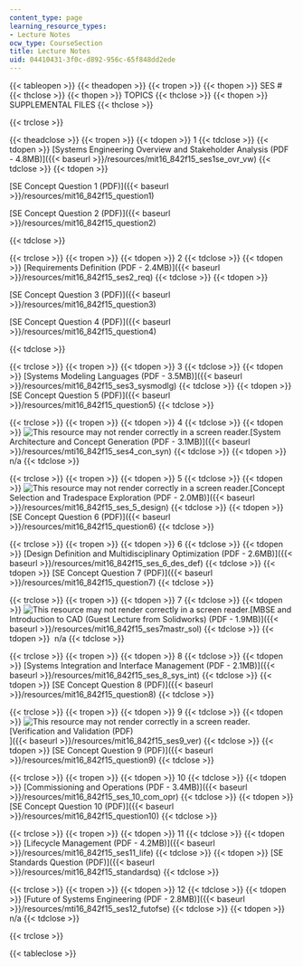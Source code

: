 ```yaml
---
content_type: page
learning_resource_types:
- Lecture Notes
ocw_type: CourseSection
title: Lecture Notes
uid: 04410431-3f0c-d892-956c-65f848dd2ede
---
```


{{< tableopen >}}
{{< theadopen >}}
{{< tropen >}}
{{< thopen >}}
SES #
{{< thclose >}}
{{< thopen >}}
TOPICS
{{< thclose >}}
{{< thopen >}}
SUPPLEMENTAL FILES
{{< thclose >}}

{{< trclose >}}

{{< theadclose >}}
{{< tropen >}}
{{< tdopen >}}
1
{{< tdclose >}}
{{< tdopen >}}
[Systems Engineering Overview and Stakeholder Analysis (PDF - 4.8MB)]({{< baseurl >}}/resources/mit16_842f15_ses1se_ovr_vw)
{{< tdclose >}}
{{< tdopen >}}


[SE Concept Question 1 (PDF)]({{< baseurl >}}/resources/mit16_842f15_question1)

[SE Concept Question 2 (PDF)]({{< baseurl >}}/resources/mit16_842f15_question2)


{{< tdclose >}}

{{< trclose >}}
{{< tropen >}}
{{< tdopen >}}
2
{{< tdclose >}}
{{< tdopen >}}
[Requirements Definition (PDF - 2.4MB)]({{< baseurl >}}/resources/mit16_842f15_ses2_req)
{{< tdclose >}}
{{< tdopen >}}


[SE Concept Question 3 (PDF)]({{< baseurl >}}/resources/mit16_842f15_question3)

[SE Concept Question 4 (PDF)]({{< baseurl >}}/resources/mit16_842f15_question4)


{{< tdclose >}}

{{< trclose >}}
{{< tropen >}}
{{< tdopen >}}
3
{{< tdclose >}}
{{< tdopen >}}
[Systems Modeling Languages (PDF - 3.5MB)]({{< baseurl >}}/resources/mit16_842f15_ses3_sysmodlg)
{{< tdclose >}}
{{< tdopen >}}
[SE Concept Question 5 (PDF)]({{< baseurl >}}/resources/mit16_842f15_question5)
{{< tdclose >}}

{{< trclose >}}
{{< tropen >}}
{{< tdopen >}}
4
{{< tdclose >}}
{{< tdopen >}}
![This resource may not render correctly in a screen reader.](/images/inacessible.gif)[System Architecture and Concept Generation (PDF - 3.1MB)]({{< baseurl >}}/resources/mti16_842f15_ses4_con_syn)
{{< tdclose >}}
{{< tdopen >}}
n/a
{{< tdclose >}}

{{< trclose >}}
{{< tropen >}}
{{< tdopen >}}
5
{{< tdclose >}}
{{< tdopen >}}
![This resource may not render correctly in a screen reader.](/images/inacessible.gif)[Concept Selection and Tradespace Exploration (PDF - 2.0MB)]({{< baseurl >}}/resources/mit16_842f15_ses_5_design)
{{< tdclose >}}
{{< tdopen >}}
[SE Concept Question 6 (PDF)]({{< baseurl >}}/resources/mit16_842f15_question6)
{{< tdclose >}}

{{< trclose >}}
{{< tropen >}}
{{< tdopen >}}
6
{{< tdclose >}}
{{< tdopen >}}
[Design Definition and Multidisciplinary Optimization (PDF - 2.6MB)]({{< baseurl >}}/resources/mit16_842f15_ses_6_des_def)
{{< tdclose >}}
{{< tdopen >}}
[SE Concept Question 7 (PDF)]({{< baseurl >}}/resources/mit16_842f15_question7)
{{< tdclose >}}

{{< trclose >}}
{{< tropen >}}
{{< tdopen >}}
7
{{< tdclose >}}
{{< tdopen >}}
![This resource may not render correctly in a screen reader.](/images/inacessible.gif)[MBSE and Introduction to CAD (Guest Lecture from Solidworks) (PDF - 1.9MB)]({{< baseurl >}}/resources/mit16_842f15_ses7mastr_sol)
{{< tdclose >}}
{{< tdopen >}}
 n/a
{{< tdclose >}}

{{< trclose >}}
{{< tropen >}}
{{< tdopen >}}
8
{{< tdclose >}}
{{< tdopen >}}
[Systems Integration and Interface Management (PDF - 2.1MB)]({{< baseurl >}}/resources/mit16_842f15_ses_8_sys_int)
{{< tdclose >}}
{{< tdopen >}}
[SE Concept Question 8 (PDF)]({{< baseurl >}}/resources/mit16_842f15_question8)
{{< tdclose >}}

{{< trclose >}}
{{< tropen >}}
{{< tdopen >}}
9
{{< tdclose >}}
{{< tdopen >}}
![This resource may not render correctly in a screen reader.](/images/inacessible.gif)[Verification and Validation (PDF)  
]({{< baseurl >}}/resources/mit16_842f15_ses9_ver)
{{< tdclose >}}
{{< tdopen >}}
[SE Concept Question 9 (PDF)]({{< baseurl >}}/resources/mit16_842f15_question9)
{{< tdclose >}}

{{< trclose >}}
{{< tropen >}}
{{< tdopen >}}
10
{{< tdclose >}}
{{< tdopen >}}
[Commissioning and Operations (PDF - 3.4MB)]({{< baseurl >}}/resources/mit16_842f15_ses_10_com_opr)
{{< tdclose >}}
{{< tdopen >}}
[SE Concept Question 10 (PDF)]({{< baseurl >}}/resources/mit16_842f15_question10)
{{< tdclose >}}

{{< trclose >}}
{{< tropen >}}
{{< tdopen >}}
11
{{< tdclose >}}
{{< tdopen >}}
[Lifecycle Management (PDF - 4.2MB)]({{< baseurl >}}/resources/mit16_842f15_ses11_life)
{{< tdclose >}}
{{< tdopen >}}
[SE Standards Question (PDF)]({{< baseurl >}}/resources/mit16_842f15_standardsq)
{{< tdclose >}}

{{< trclose >}}
{{< tropen >}}
{{< tdopen >}}
12
{{< tdclose >}}
{{< tdopen >}}
[Future of Systems Engineering (PDF - 2.8MB)]({{< baseurl >}}/resources/mti16_842f15_ses12_futofse)
{{< tdclose >}}
{{< tdopen >}}
n/a
{{< tdclose >}}

{{< trclose >}}

{{< tableclose >}}